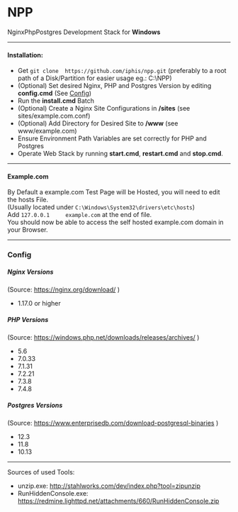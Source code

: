 # NPP

NginxPhpPostgres Development Stack for **Windows**

---

#### Installation:

- Get ``git clone  https://github.com/iphis/npp.git`` (preferably to a root path of a Disk/Partition for easier usage eg.: C:\NPP)
- (Optional) Set desired Nginx, PHP and Postgres Version by editing **config.cmd** (See [Config](#config))
- Run the **install.cmd** Batch
- (Optional) Create a Nginx Site Configurations in **/sites** (see sites/example.com.conf)
- (Optional) Add Directory for Desired Site to **/www** (see www/example.com)
- Ensure Environment Path Variables are set correctly for PHP and Postgres
- Operate Web Stack by running **start.cmd**,  **restart.cmd** and **stop.cmd**. 

---

#### Example.com
By Default a example.com Test Page will be Hosted, you will need to edit the hosts File.\
(Usually located under ```C:\Windows\System32\drivers\etc\hosts```)\
Add ``127.0.0.1		example.com`` at the end of file.\
You should now be able to access the self hosted example.com domain in your Browser.

---

### Config

##### Nginx Versions

(Source: https://nginx.org/download/ )
- 1.17.0 or higher

##### PHP Versions

(Source: https://windows.php.net/downloads/releases/archives/ )
- 5.6
- 7.0.33
- 7.1.31
- 7.2.21
- 7.3.8
- 7.4.8

##### Postgres Versions

(Source: https://www.enterprisedb.com/download-postgresql-binaries )
- 12.3
- 11.8
- 10.13

---

Sources of used Tools:
- unzip.exe: http://stahlworks.com/dev/index.php?tool=zipunzip
- RunHiddenConsole.exe: https://redmine.lighttpd.net/attachments/660/RunHiddenConsole.zip
